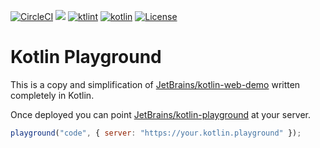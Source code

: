 [![CircleCI](https://circleci.com/gh/hexlabsio/kotlin-playground/tree/master.svg?style=svg)](https://circleci.com/gh/hexlabsio/kotlin-playground/tree/master)
[![](https://images.microbadger.com/badges/version/hexlabs/kotlin-playground.svg)](https://microbadger.com/images/hexlabs/kotlin-playground "Get your own version badge on microbadger.com")
[![ktlint](https://img.shields.io/badge/code%20style-%E2%9D%A4-FF4081.svg)](https://ktlint.github.io/)
<a href="http://kotlinlang.org"><img alt="kotlin" src="https://img.shields.io/badge/kotlin-1.3-blue.svg"></a>
[![License](https://img.shields.io/badge/License-Apache%202.0-blue.svg)](https://opensource.org/licenses/Apache-2.0)

# Kotlin Playground

This is a copy and simplification of [JetBrains/kotlin-web-demo](https://github.com/JetBrains/kotlin-web-demo) written completely in Kotlin.

Once deployed you can point [JetBrains/kotlin-playground](https://github.com/JetBrains/kotlin-playground) at your server.

```javascript
playground("code", { server: "https://your.kotlin.playground" });
```
